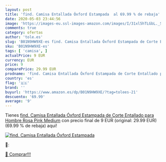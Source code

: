 ```yaml
---
layout: post
title: 'find. Camisa Entallada Óxford Estampada  al 69.99 % de rebaja'
date: 2020-05-03 23:44:56
image: 'https://images-eu.ssl-images-amazon.com/images/I/31xl5hTLGbL._SL400_.jpg'
comments: true
category: ofertas
author: 'tole.es'
slug: 'B01N9HW9XE-es find. Camisa Entallada Óxford Estampada de Corte Entallado...'
sku: 'B01N9HW9XE-es'
tags: [ 'camisa', ]
actualPrice: 9 EUR
currency: EUR
price: 9
comparePrice: 29.99 EUR
prodname: 'find. Camisa Entallada Óxford Estampada de Corte Entallado para Hombre  Rosa  Pink   Medium'
country: 'es'
flag: '🇪🇸'
brand: ''
buyurl: 'https://www.amazon.es/dp/B01N9HW9XE/?tag=tolees-21'
descuento: '69.99'
average: '9'
---
```


Tienes [find. Camisa Entallada Óxford Estampada de Corte Entallado para Hombre  Rosa  Pink   Medium](https://www.amazon.es/dp/B01N9HW9XE/?tag=tolees-21) con precio final de  9 EUR (original: 29.99 EUR) (69.99 %  de rebaja) aqui!

[![find. Camisa Entallada Óxford Estampada ](https://images-eu.ssl-images-amazon.com/images/I/31xl5hTLGbL._SL400_.jpg)](https://www.amazon.es/dp/B01N9HW9XE/?tag=tolees-21)

🔎:


[🛒 Comprar!!!](https://www.amazon.es/dp/B01N9HW9XE/?tag=tolees-21)
